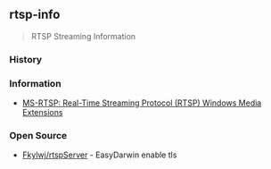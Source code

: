 ## rtsp-info
> RTSP Streaming Information


### History


### Information
- [MS-RTSP: Real-Time Streaming Protocol (RTSP) Windows Media Extensions](https://docs.microsoft.com/ko-kr/openspecs/windows_protocols/ms-rtsp/80928bae-fa7a-4006-83ce-0d1909eac0d8)


### Open Source
- [Fkylwj/rtspServer](https://github.com/Fkylwj/rtspServer) - EasyDarwin enable tls

